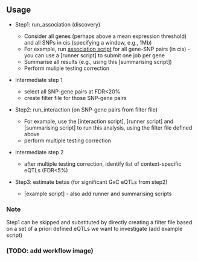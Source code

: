 ## Usage 

* Step1: run_association (discovery)
  *   Consider all genes (perhaps above a mean expression threshold) and all SNPs in cis (specifying a window, e.g., 1Mb)
  *   For example, run [association script](../association_test_for_one_gene.py) for all gene-SNP pairs (in cis) - you can use a [runner script] to submit one job per gene
  *   Summarise all results (e.g., using this [summarising script])
  *   Perform muliple testing correction

* Intermediate step 1
  * select all SNP-gene pairs at FDR<20%
  * create filter file for those SNP-gene pairs

* Step2: run_interaction (on SNP-gene pairs from filter file)
  * For example, use the [interaction script], [runner script] and [summarising script] to run this analysis, using the filter file defined above
  * perform multiple testing correction

* Intermediate step 2
  * after multiple testing correction, identify list of context-specific eQTLs (FDR<5%)

* Step3: estimate betas (for significant GxC eQTLs from step2)
  * [example script] - also add runner and summarising scripts


### Note

Step1 can be skipped and substituted by directly creating a filter file based on a set of a priori defined eQTLs we want to investigate (add example script)

### (TODO: add workflow image)
